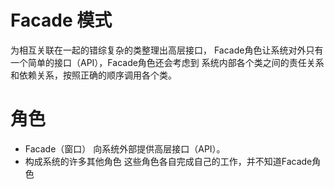 # Facade 模式
为相互关联在一起的错综复杂的类整理出高层接口，
Facade角色让系统对外只有一个简单的接口（API），Facade角色还会考虑到
系统内部各个类之间的责任关系和依赖关系，按照正确的顺序调用各个类。

# 角色
- Facade（窗口）
    向系统外部提供高层接口（API）。
- 构成系统的许多其他角色
    这些角色各自完成自己的工作，并不知道Facade角色